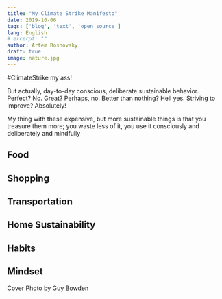 ```yaml
---
title: "My Climate Strike Manifesto"
date: 2019-10-06
tags: ['blog', 'text', 'open source']
lang: English
# excerpt: ""
author: Artem Rosnovsky
draft: true
image: nature.jpg
---
```


#ClimateStrike my ass!

But actually, day-to-day conscious, deliberate sustainable behavior. Perfect? No. Great? Perhaps, no. Better than nothing? Hell yes. Striving to improve? Absolutely!

My thing with these expensive, but more sustainable things is that you treasure them more; you waste less of it, you use it consciously and deliberately and mindfully

## Food

## Shopping

## Transportation

## Home Sustainability

## Habits

## Mindset

Cover Photo by <a href="https://unsplash.com/@guybowden?utm_medium=referral&amp;utm_campaign=photographer-credit&amp;utm_content=creditBadge" target="_blank" rel="noopener noreferrer" title="Download free do whatever you want high-resolution photos from Guy Bowden">Guy Bowden</a>
